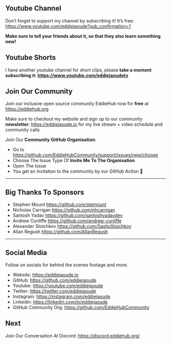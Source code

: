 ## Youtube Channel
Don’t forget to support my channel by subscribing it! It’s free: https://www.youtube.com/eddiejaoude?sub_confirmation=1

**Make sure to tell your friends about it, so that they also learn something new!**

## Youtube Shorts
I have another youtube channel for short clips, please **take a moment subscribing it: https://www.youtube.com/eddiejaoudetv**

## Join Our Community
Join our inclusive open source community EddieHub now for **free** at https://eddiehub.org

Make sure to checkout my website and sign up to our community **newsletter**: https://eddiejaoude.io for my live stream + video schedule and community calls

Join Our **Community GitHub Organisation**:

- Go to https://github.com/EddieHubCommunity/support/issues/new/choose 
- Choose The Issue Type Of **Invite Me To The Organisation**
- Open The Issue
- You get an invitation to the community by our GitHub Action 🎉

---------------------------------------------------------------------------------------------------

## Big Thanks To Sponsors

- Stephen Mount https://github.com/stemount
- Nicholas Carrigan https://github.com/nhcarrigan
- Santosh Yadav https://github.com/santoshyadavdev
- Andrew Cunliffe https://github.com/andrew-cunliffe
- Alexander Stoichkov https://github.com/SashoStoichkov
- Allan Regush https://github.com/AllanRegush

---------------------------------------------------------------------------------------------------

## Social Media
Follow on socials for behind the scenes footage and more.

- Website: https://eddiejaoude.io 
- GitHub: https://github.com/eddiejaoude
- Youtube: https://youtube.com/eddiejaoude
- Twitter: https://twitter.com/eddiejaoude
- Instagram: https://instagram.com/eddiejaoude
- Linkedin: https://linkedin.com/in/eddiejaoude
- GitHub Community Org: https://github.com/EddieHubCommunity

## Next
Join Our Conversation At Discord: https://discord.eddiehub.org/
